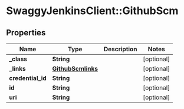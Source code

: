 # SwaggyJenkinsClient::GithubScm

## Properties
Name | Type | Description | Notes
------------ | ------------- | ------------- | -------------
**_class** | **String** |  | [optional] 
**_links** | [**GithubScmlinks**](GithubScmlinks.md) |  | [optional] 
**credential_id** | **String** |  | [optional] 
**id** | **String** |  | [optional] 
**uri** | **String** |  | [optional] 


